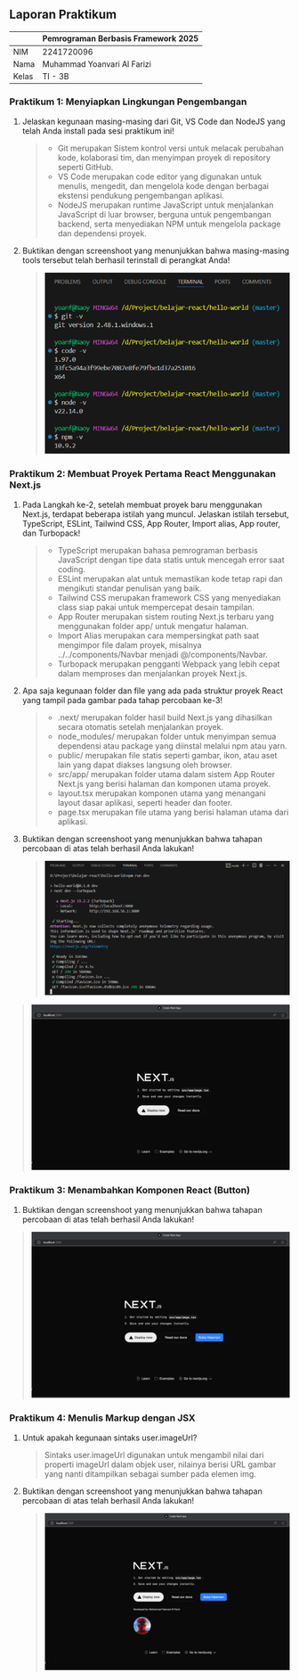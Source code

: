 ## Laporan Praktikum

|       | Pemrograman Berbasis Framework 2025 |
| ----- | ----------------------------------- |
| NIM   | 2241720096                          |
| Nama  | Muhammad Yoanvari Al Farizi         |
| Kelas | TI - 3B                             |

### Praktikum 1: Menyiapkan Lingkungan Pengembangan

1. Jelaskan kegunaan masing-masing dari Git, VS Code dan NodeJS yang telah Anda install pada sesi praktikum ini!

   > - Git merupakan Sistem kontrol versi untuk melacak perubahan kode, kolaborasi tim, dan menyimpan proyek di repository seperti GitHub.
   > - VS Code merupakan code editor yang digunakan untuk menulis, mengedit, dan mengelola kode dengan berbagai ekstensi pendukung pengembangan aplikasi.
   > - NodeJS merupakan runtime JavaScript untuk menjalankan JavaScript di luar browser, berguna untuk pengembangan backend, serta menyediakan NPM untuk mengelola package dan dependensi proyek.

2. Buktikan dengan screenshoot yang menunjukkan bahwa masing-masing tools tersebut telah berhasil terinstall di perangkat Anda!
   > ![alt text](img/prak1.png)

### Praktikum 2: Membuat Proyek Pertama React Menggunakan Next.js

1. Pada Langkah ke-2, setelah membuat proyek baru menggunakan Next.js, terdapat beberapa istilah yang muncul. Jelaskan istilah tersebut, TypeScript, ESLint, Tailwind CSS, App Router, Import alias, App router, dan Turbopack!

   > - TypeScript merupakan bahasa pemrograman berbasis JavaScript dengan tipe data statis untuk mencegah error saat coding.
   > - ESLint merupakan alat untuk memastikan kode tetap rapi dan mengikuti standar penulisan yang baik.
   > - Tailwind CSS merupakan framework CSS yang menyediakan class siap pakai untuk mempercepat desain tampilan.
   > - App Router merupakan sistem routing Next.js terbaru yang menggunakan folder app/ untuk mengatur halaman.
   > - Import Alias merupakan cara mempersingkat path saat mengimpor file dalam proyek, misalnya ../../components/Navbar menjadi @/components/Navbar.
   > - Turbopack merupakan pengganti Webpack yang lebih cepat dalam memproses dan menjalankan proyek Next.js.

2. Apa saja kegunaan folder dan file yang ada pada struktur proyek React yang tampil pada gambar pada tahap percobaan ke-3!

   > - .next/ merupakan folder hasil build Next.js yang dihasilkan secara otomatis setelah menjalankan proyek.
   > - node_modules/ merupakan folder untuk menyimpan semua dependensi atau package yang diinstal melalui npm atau yarn.
   > - public/ merupakan file statis seperti gambar, ikon, atau aset lain yang dapat diakses langsung oleh browser.
   > - src/app/ merupakan folder utama dalam sistem App Router Next.js yang berisi halaman dan komponen utama proyek.
   > - layout.tsx merupakan komponen utama yang menangani layout dasar aplikasi, seperti header dan footer.
   > - page.tsx merupakan file utama yang berisi halaman utama dari aplikasi.

3. Buktikan dengan screenshoot yang menunjukkan bahwa tahapan percobaan di atas telah berhasil Anda lakukan!
   > ![alt text](img/prak2-1.png)

> ![alt text](img/prak2-2.png)

### Praktikum 3: Menambahkan Komponen React (Button)

1. Buktikan dengan screenshoot yang menunjukkan bahwa tahapan percobaan di atas telah berhasil Anda lakukan!

> ![alt text](img/prak3.png)

### Praktikum 4: Menulis Markup dengan JSX

1. Untuk apakah kegunaan sintaks user.imageUrl?

   > Sintaks user.imageUrl digunakan untuk mengambil nilai dari properti imageUrl dalam objek user, nilainya berisi URL gambar yang nanti ditampilkan sebagai sumber pada elemen img.

2. Buktikan dengan screenshoot yang menunjukkan bahwa tahapan percobaan di atas telah berhasil Anda lakukan!
   > ![alt text](img/prak4.png)
